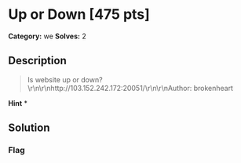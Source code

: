 # Up or Down [475 pts]

**Category:** we
**Solves:** 2

## Description
>Is website up or down?\r\n\r\nhttp://103.152.242.172:20051/\r\n\r\nAuthor: brokenheart

**Hint**
* 

## Solution

### Flag

